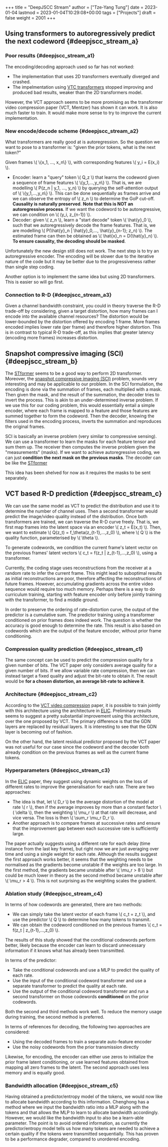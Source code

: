 +++
title = "DeepJSCC Stream"
author = ["Tze-Yang Tung"]
date = 2023-01-04
lastmod = 2023-01-04T10:29:08+00:00
tags = ["Projects"]
draft = false
weight = 2001
+++

## Using transformers to autoregressively predict the next codeword {#deepjscc_stream_a}


### Poor results {#deepjscc_stream_a1}

The encoding/decoding approach used so far has not worked:

-   The implementation that uses 2D transformers eventually diverged and crashed.
-   The impelmentation using [VTC transformers](https://arxiv.org/abs/2206.07307) stopped improving and produced bad results, weaker than the 2D transformers model.

However, the VCT approach seems to be more promising as the transformer video compression paper (VCT, Mentzer) has shown it can work.
It is also much faster to train.
It would make more sense to try to improve the current implementation.


### New encode/decode scheme {#deepjscc_stream_a2}

What transformers are really good at is autoregression.
So the question we want to pose to a transformer is: "given the prior tokens, what is the next token?"

Given frames \\( \\{x\_1, ..., x\_n\\} \\), with corresponding features \\( y\_i = E(x\_i) \\).

-   Encoder: learn a "query" token \\( Q\_z \\) that learns the codeword given a sequence of frame features \\( \\{y\_1,...,y\_n\\} \\).
    That is, we are modelling \\( P(z\_n | y\_1, ..., y\_n) \\) by querying the self-attention output of \\( \\{y\_1,...,y\_n\\} \\).
    This can be done sequentially as frames arrive and we can observe the entropy of \\( z\_n \\) to determine the GoP cut-off.
    **Causality is naturally preserved**.
    **Note that this is NOT an autoregressive process**.
    If we want the codeword to be autoregressive, we can condition on \\( (y\_i, z\_{n-1}) \\).
-   Decoder: given \\( z\_n \\), learn a "start decode" token \\( \hat{y}\_0 \\), such that we autoregressively decode the frame features.
    That is, we are modelling \\( P(\hat{y}\_n | \hat{y}\_0,..., \hat{y}\_{n-1}; z\_n) \\).
    The estimated frame can then be obtained as \\( \hat{x}\_n = D(\hat{y}\_n) \\).
    **To ensure causality, the decoding should be masked**.

Unfortunately the new design still does not work.
The next step is to try an autoregressive encoder.
The encoding will be slower due to the iterative nature of the code but it may be better due to the progressiveness rather than single step coding.

Another option is to implement the same idea but using 2D transformers.
This is easier so will go first.


### Connection to R-D {#deepjscc_stream_a3}

Given a channel bandwidth constraint, you could in theory traverse the R-D trade-off by considering,
given a target distortion, how many frames can I encode into the available channel resources?
The distortion would be lower-bounded by the distortion offered by encoding 1 frame.
More frames encoded implies lower rate (per frame) and therefore higher distortion.
This is in contrast to typical R-D trade-off, as this implies that greater latency (encoding more frames) increases distortion.


## Snapshot compressive imaging (SCI) {#deepjscc_stream_b}

The [STformer](http://dx.doi.org/10.1109/TPAMI.2022.3225382) seems to be a good way to perform 2D transformer.
Moreover, the [snapshot compressive imaging (SCI)](https://arxiv.org/pdf/2103.04421.pdf) problem, sounds very interesting and may be applicable to our problem.
In the SCI formulation, the encoding is done via the summation of frames, each multiplied with a mask.
Then given the mask, and the result of the summation, the decoder tries to invert the process.
This is akin to an under-determined inverse problem.
If we use this for our coding problem, this would essentially entail a simple encoder, where each frame is mapped to a feature and those features are summed together to form the codeword.
Then the decoder, knowing the filters used in the encoding process, inverts the summation and reproduces the original frames.

SCI is basically an inverse problem (very similar to compressive sensing).
We can use a transformer to learn the masks for each feature tensor and sum them up.
The receiver then computes the inverse problem given the "measurements" (masks).
If we want to achieve autoregressive coding, we can just **condition the next mask on the previous masks**.
The decoder can be like the [STformer](http://dx.doi.org/10.1109/TPAMI.2022.3225382)

This idea has been shelved for now as it requires the masks to be sent separately.


## VCT based R-D prediction {#deepjscc_stream_c}

We can use the same model as VCT to predict the distribution and use it to determine the number of channel uses.
Then a second transformer would predict the image/video quality instead of the distribution.
Once both transformers are trained, we can traverse the R-D curve freely.
That is, we first map frames into the latent space via an encoder \\( z\_t = E(x\_t) \\).
Then, we want to estimate \\( Q(z\_t) = f\_\theta(z\_{t-1},...,z\_0) \\), where \\( Q \\) is the quality function, parameterised by \\( \theta \\).

To generate codewords, we condition the current frame's latent vector on the previous frames' latent vectors \\( c\_t = f(z\_t | z\_{t-1},...,z\_0) \\), using a transformer.

Currently, the coding stage uses reconstructions from the receiver at a random rate to infer the current frame.
This might lead to suboptimal results as initial reconstructions are poor, therefore affecting the reconstructions of future frames.
However, accumulating gradients across the entire video sequence would require too much memory.
Perhaps there is a way to do curriculum training, starting with feature encoder only before jointly training with the transformer, to find a middle ground.

In order to preserve the ordering of rate-distortion curve, the output of the predictor is a cumulative sum.
The predictor training using a transformer conditioned on prior frames does indeed work.
The question is whether the accuracy is good enough to determine the rate.
This result is also based on codewords which are the output of the feature encoder, without prior frame conditioning.


### Compression quality prediction {#deepjscc_stream_c1}

The same concept can be used to predict the compression quality for a given number of bits.
The VCT paper only considers average quality for a given number of bits.
If we allow variable rate compression, then we can instead target a fixed quality and adjust the bit-rate to obtain it.
The result would be **for a chosen distortion, an average bit-rate to achieve it**.


### Architecture {#deepjscc_stream_c2}

According to the [VCT video compression](https://arxiv.org/abs/2206.07307) paper, it is possible to train jointly with this architecture using the architecture in [ELIC](http://dx.doi.org/10.1109/CVPR52688.2022.00563).
Preliminary results seems to suggest a pretty substantial improvement using this architecture, over the one proposed by VCT.
The primary difference is that the GDN layers are replaced by residual layers.
It is interesting to see that the GDN layer is becoming out of fashion.

On the other hand, the latent residual predictor proposed by the VCT paper was not useful for our case since the codeword and the decoder both already condition on the previous frames as well as the current frame tokens.


### Hyperparameters {#deepjscc_stream_c3}

In the [ELIC](http://dx.doi.org/10.1109/CVPR52688.2022.00563) paper, they suggest using dynamic weights on the loss of different rates to improve the generalisation for each rate.
There are two approaches:

-   The idea is that, let \\( D\_r \\) be the average distortion of the model at rate \\( r \\), then if the average improves by more than a constant factor \\( \delta \\), then the weighting \\( \mu\_r \\) at that rate will decrease, and vice versa.
    The loss is then \\( \sum\_r \mu\_r D\_r \\).
-   Another approach is to compare frames at successive rates and ensure that the improvement gap between each successive rate is sufficiently large.

The paper actually suggests using a different rate for each delay (time instance from the last key frame), but right now we are just averaging over time and using a single weight for each rate.
Although the results suggest the first approach works better, it seems that the weighting needs to be normalised as the gradients become unstable if the weights are too large.
In the first method, the gradients became unstable after \\( \mu\_r > 8 \\) but could be much lower in theory as the second method became unstable after \\( \mu\_r > 4 \\).
This is not surprising as the weighting scales the gradient.


### Ablation study {#deepjscc_stream_c4}

In terms of how codewords are generated, there are two methods:

-   We can simply take the latent vector of each frame \\( c\_t = z\_t \\), and use the predictor \\( Q \\) to determine how many tokens to transmit.
-   We can obtain the codeword conditioned on the previous frames \\( c\_t = f(z\_t | z\_{t-1},...,z\_0) \\).

The results of this study showed that the conditional codewords perform better, likely because the encoder can learn to discard unnecessary information if it knows what has already been transmitted.

In terms of the predictor:

-   Take the conditional codewords and use a MLP to predict the quality of each rate.
-   Use the input of the conditional codeword transformer and use a separate transformer to predict the quality at each rate.
-   Use the output of the conditional codeword transformer and run a second transformer on those codewords **conditioned** on the prior codewords.

Both the second and third methods work well. To reduce the memory usage during training, the second method is preferred.

In terms of references for decoding, the following two approaches are considered:

-   Using the decoded frames to train a separate auto-feature encoder
-   Use the noisy codewords from the prior transmission directly

Likewise, for encoding, the encoder can either use zeros to initialize the prior frame latent conditioning, or use learned features obtained from mapping all zero frames to the latent.
The second approach uses less memory and is equally good.


### Bandwidth allocation {#deepjscc_stream_c5}

Having obtained a predictor/entropy model of the tokens, we would now like to allocate bandwidth according to this information.
Chenghong has a method where we input the bandwidth ratio into a MLP along with the tokens and that allows the MLP to learn to allocate bandwidth accordingly.
However, we would like the bandwidth input to also be a learn-able parameter.
The point is to avoid ordered information, as currently the predictor/entropy model tells us how many tokens are needed to achieve a certain quality if the tokens were transmitted sequentially.
This has proven to be a performance degrader, compared to unordered encoding.

